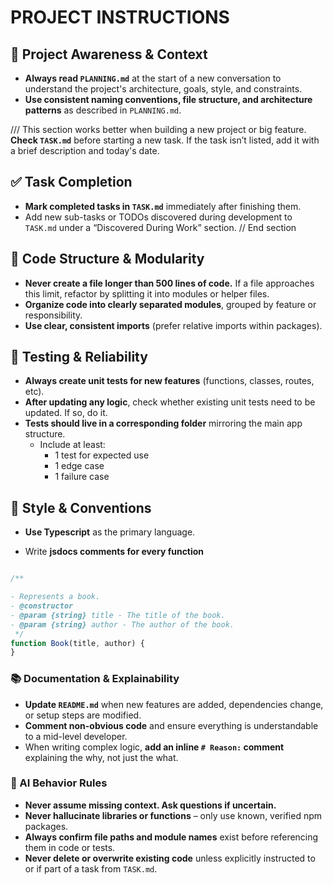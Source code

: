 # PROJECT INSTRUCTIONS

## 🔄 Project Awareness & Context

- **Always read `PLANNING.md`** at the start of a new conversation to understand the project's architecture, goals, style, and constraints.
- **Use consistent naming conventions, file structure, and architecture patterns** as described in `PLANNING.md`.

/// This section works better when building a new project or big feature.
**Check `TASK.md`** before starting a new task. If the task isn’t listed, add it with a brief description and today's date.

## ✅ Task Completion

- **Mark completed tasks in `TASK.md`** immediately after finishing them.
- Add new sub-tasks or TODOs discovered during development to `TASK.md` under a “Discovered During Work” section.
// End section

## 🧱 Code Structure & Modularity

- **Never create a file longer than 500 lines of code.** If a file approaches this limit, refactor by splitting it into modules or helper files.
- **Organize code into clearly separated modules**, grouped by feature or responsibility.
- **Use clear, consistent imports** (prefer relative imports within packages).

## 🧪 Testing & Reliability

- **Always create unit tests for new features** (functions, classes, routes, etc).
- **After updating any logic**, check whether existing unit tests need to be updated. If so, do it.
- **Tests should live in a corresponding folder** mirroring the main app structure.
  - Include at least:
    - 1 test for expected use
    - 1 edge case
    - 1 failure case

## 📎 Style & Conventions

- **Use Typescript** as the primary language.

- Write **jsdocs comments for every function**

```typescript

/**

- Represents a book.
- @constructor
- @param {string} title - The title of the book.
- @param {string} author - The author of the book.
 */
function Book(title, author) {
}

  ```

### 📚 Documentation & Explainability

- **Update `README.md`** when new features are added, dependencies change, or setup steps are modified.
- **Comment non-obvious code** and ensure everything is understandable to a mid-level developer.
- When writing complex logic, **add an inline `# Reason:` comment** explaining the why, not just the what.

### 🧠 AI Behavior Rules

- **Never assume missing context. Ask questions if uncertain.**
- **Never hallucinate libraries or functions** – only use known, verified npm packages.
- **Always confirm file paths and module names** exist before referencing them in code or tests.
- **Never delete or overwrite existing code** unless explicitly instructed to or if part of a task from `TASK.md`.
